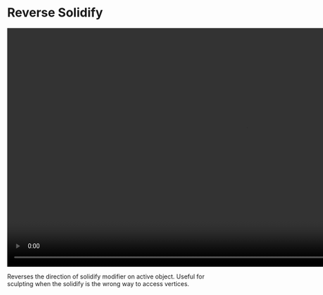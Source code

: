 <h1> Reverse Solidify </h1>

<video controls autoplay loop muted style="width: 220%;">
  <source src="/gifs/reverse_solidify.mp4" type="video/mp4">
</video>

<br>

Reverses the direction of solidify modifier on active object. Useful for sculpting when the solidify is the wrong way to access vertices.


<style>
/* WebKit browsers (Chrome, Safari) */
video::-webkit-media-controls-timeline-progress-bar {
  background-color: red; /* Change color here */
}

/* Firefox */
video::-moz-progress-bar {
  background-color: red; /* Change color here */
}
</style>